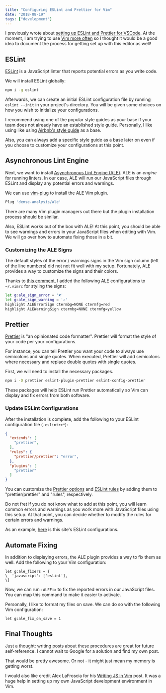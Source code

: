 ```yaml
---
title: "Configuring ESLint and Prettier for Vim"
date: "2018-08-19"
tags: ["development"]
---
```


I previously wrote about [setting up ESLint and Prettier for VSCode](/blog/configure-eslint-prettier-vscode). At the moment, I am trying to use [Vim more often](/blog/set-up-vim-tmux-macos) so I thought it would be a good idea to document the process for getting set up with this editor as well!

## ESLint

[ESLint](https://eslint.org/) is a JavaScript linter that reports potential errors as you write code.

We will install ESLint globally:

```bash
npm i -g eslint
```

Afterwards, we can create an initial ESLint configuration file by running `eslint --init` in your project's directory. You will be given some choices on how you wish to initialize your configurations.

I recommend using one of the popular style guides as your base if your team does not already have an established style guide. Personally, I like using like using [Airbnb's style guide](https://github.com/airbnb/javascript) as a base.

Also, you can always add a specific style guide as a base later on even if you choose to customize your configurations at this point.

## Asynchronous Lint Engine

Next, we want to install [Asynchronous Lint Engine (ALE)](https://github.com/w0rp/ale). ALE is an _engine_ for running linters. In our case, ALE will run our JavaScript files through ESLint and display any potential errors and warnings.

We can use [vim-plug](https://github.com/junegunn/vim-plug) to install the ALE Vim plugin.

```bash
Plug 'dense-analysis/ale'
```

There are many Vim plugin managers out there but the plugin installation process should be similar.

Also, ESLint works out of the box with ALE! At this point, you should be able to see warnings and errors in your JavaScript files when editing with Vim. We will go over how to automate fixing those in a bit.

### Customizing the ALE Signs

The default styles of the error / warnings signs in the Vim sign column (left of the line numbers) did not not fit well with my setup. Fortunately, ALE provides a way to customize the signs and their colors.

Thanks to [this comment](https://github.com/w0rp/ale/issues/44#issuecomment-283252535), I added the following ALE configurations to `~/.vimrc` for styling the signs:

```bash
let g:ale_sign_error = '✘'
let g:ale_sign_warning = '⚠'
highlight ALEErrorSign ctermbg=NONE ctermfg=red
highlight ALEWarningSign ctermbg=NONE ctermfg=yellow
```

## Prettier

[Prettier](https://prettier.io/) is "an opinionated code formatter". Prettier will format the style of your code per your configurations.

For instance, you can tell Prettier you want your code to always use semicolons and single quotes. When executed, Prettier will add semicolons where necessary and replace double quotes with single quotes.

First, we will need to install the necessary packages.

```bash
npm i -D prettier eslint-plugin-prettier eslint-config-prettier
```

These packages will help ESLint run Prettier automatically so Vim can display and fix errors from both software.

### Update ESLint Configurations

After the installation is complete, add the following to your ESLint configuration file (`.eslintrc*`):

```json
{
  "extends": [
    "prettier",
  ],
  "rules": {
    "prettier/prettier": "error",
  },
  "plugins": [
    "prettier"
  ]
}
```

You can customize the [Prettier options](https://prettier.io/docs/en/options.html) and [ESLint rules](https://eslint.org/docs/rules/) by adding them to "prettier/prettier" and "rules", respectively.

Do not fret if you do not know what to add at this point, you will learn common errors and warnings as you work more with JavaScript files using this setup. At that point, you can decide whether to modify the rules for certain errors and warnings.

As an example, [here](https://github.com/davidlamt/davidtranscend-com-gatsby/blob/master/.eslintrc.json) is this site's ESLint configurations.

## Automate Fixing

In addition to displaying errors, the ALE plugin provides a way to fix them as well. Add the following to your Vim configuration:

```vim
let g:ale_fixers = {
\  'javascript': ['eslint'],
\}
```

Now, we can run `:ALEFix` to fix the reported errors in our JavaScript files. You can map this command to make it easier to activate.

Personally, I like to format my files on save. We can do so with the following Vim configuration:

```vim
let g:ale_fix_on_save = 1
```

## Final Thoughts

Just a thought: writing posts about these procedures are great for future self-reference. I cannot wait to Google for a solution and find my own post.

That would be pretty awesome. Or not - it might just mean my memory is getting worst.

I would also like credit Alex LaFroscia for his [Writing JS in Vim](https://medium.com/@alexlafroscia/writing-js-in-vim-4c971a95fd49) post. It was a huge help in setting up my own JavaScript development environment in Vim.
